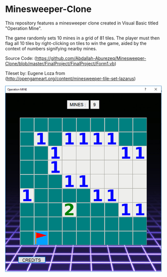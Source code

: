 # Minesweeper-Clone

This repository features a minesweeper clone created in Visual Basic titled "Operation Mine".

The game randomly sets 10 mines in a grid of 81 tiles. The player must then flag all 10 tiles by right-clicking on tiles to win the game,  aided by the context of numbers signifying nearby mines.

Source Code: (https://github.com/Abdallah-Aburezeq/Minesweeper-Clone/blob/master/FinalProject/FinalProject/Form1.vb)

Tileset by: Eugene Loza from (http://opengameart.org/content/minesweeper-tile-set-lazarus)

![screenshot](https://github.com/Abdallah-Aburezeq/Minesweeper-Clone/blob/master/Screenshots/minesweeper_github.PNG)
